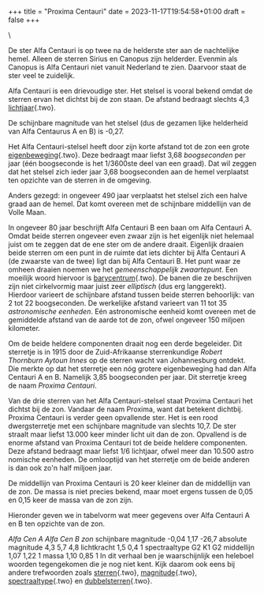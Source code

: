 +++
title = "Proxima Centauri"
date = 2023-11-17T19:54:58+01:00
draft = false
+++

\

De ster Alfa Centauri is op twee na de helderste ster aan de nachtelijke
hemel. Alleen de sterren Sirius en Canopus zijn helderder. Evenmin als
Canopus is Alfa Centauri niet vanuit Nederland te zien. Daarvoor staat
de ster veel te zuidelijk.

Alfa Centauri is een drievoudige ster. Het stelsel is vooral bekend
omdat de sterren ervan het dichtst bij de zon staan. De afstand bedraagt
slechts 4,3 [lichtjaar](lichtjaa.html){.two}.

De schijnbare magnitude van het stelsel (dus de gezamen lijke helderheid
van Alfa Centaurus A en B) is -0,27.

Het Alfa Centauri-stelsel heeft door zijn korte afstand tot de zon een
grote [eigenbeweging](eigenbew.html){.two}. Deze bedraagt maar liefst
3,68 *boogseconden* per jaar (één boogseconde is het 1/3600ste deel van
een graad). Dat wil zeggen dat het stelsel zich ieder jaar 3,68
boogseconden aan de hemel verplaatst ten opzichte van de sterren in de
omgeving.

Anders gezegd: in ongeveer 490 jaar verplaatst het stelsel zich een
halve graad aan de hemel. Dat komt overeen met de schijnbare middellijn
van de Volle Maan.

In ongeveer 80 jaar beschrijft Alfa Centauri B een baan om Alfa Centauri
A. Omdat beide sterren ongeveer even zwaar zijn is het eigenlijk niet
helemaal juist om te zeggen dat de ene ster om de andere draait.
Eigenlijk draaien beide sterren om een punt in de ruimte dat iets
dichter bij Alfa Centauri A (de zwaarste van de twee) ligt dan bij Alfa
Centauri B. Het punt waar ze omheen draaien noemen we het
*gemeenschappelijk zwaartepunt*. Een moeilijk woord hiervoor is
[barycentrum](barycent.html){.two}. De banen die ze beschrijven zijn
niet cirkelvormig maar juist zeer *elliptisch* (dus erg langgerekt).
Hierdoor varieert de schijnbare afstand tussen beide sterren behoorlijk:
van 2 tot 22 boogseconden. De werkelijke afstand varieert van 11 tot 35
*astronomische eenheden*. Eén astronomische eenheid komt overeen met de
gemiddelde afstand van de aarde tot de zon, ofwel ongeveer 150 miljoen
kilometer.

Om de beide heldere componenten draait nog een derde begeleider. Dit
sterretje is in 1915 door de Zuid-Afrikaanse sterrenkundige *Robert
Thornburn Aytoun Innes* op de sterren wacht van Johannesburg ontdekt.
Die merkte op dat het sterretje een nóg grotere eigenbeweging had dan
Alfa Centauri A en B. Namelijk 3,85 boogseconden per jaar. Dit sterretje
kreeg de naam *Proxima Centauri*.

Van de drie sterren van het Alfa Centauri-stelsel staat Proxima Centauri
het dichtst bij de zon. Vandaar de naam Proxima, want dat betekent
dichtbij. Proxima Centauri is verder geen opvallende ster. Het is een
rood dwergsterretje met een schijnbare magnitude van slechts 10,7. De
ster straalt maar liefst 13.000 keer minder licht uit dan de zon.
Opvallend is de enorme afstand van Proxima Centauri tot de beide heldere
componenten. Deze afstand bedraagt maar liefst 1/6 lichtjaar, ofwel meer
dan 10.500 astro nomische eenheden. De omlooptijd van het sterretje om
de beide anderen is dan ook zo\'n half miljoen jaar.

De middellijn van Proxima Centauri is 20 keer kleiner dan de middellijn
van de zon. De massa is niet precies bekend, maar moet ergens tussen de
0,05 en 0,15 keer de massa van de zon zijn.

Hieronder geven we in tabelvorm wat meer gegevens over Alfa Centauri A
en B ten opzichte van de zon.

*Alfa Cen A Alfa Cen B zon* schijnbare magnitude -0,04 1,17 -26,7
absolute magnitude 4,3 5,7 4,8 lichtkracht 1,5 0,4 1 spectraaltype G2 K1
G2 middellijn 1,07 1,22 1 massa 1,10 0,85 1 In dit verhaal ben je
waarschijnlijk een heleboel woorden tegengekomen die je nog niet kent.
Kijk daarom ook eens bij andere trefwoorden zoals
[sterren](sterren.html){.two}, [magnitude](magnitud.html){.two},
[spectraaltype](spectraa.html){.two} en
[dubbelsterren](dubbelst.html){.two}.
